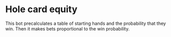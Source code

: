# Hole card equity
This bot precalculates a table of starting hands and the probability that they win.
Then it makes bets proportional to the win probability.